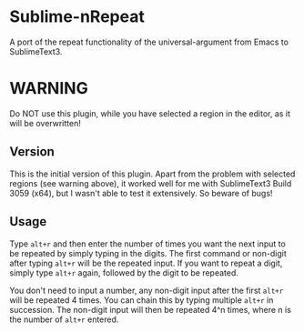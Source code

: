 Sublime-nRepeat
===============

A port of the repeat functionality of the universal-argument from Emacs to SublimeText3.

# WARNING
Do NOT use this plugin, while you have selected a region in the editor, as it will be overwritten!

## Version
This is the initial version of this plugin. Apart from the problem with selected regions (see warning above), it worked well for me with SublimeText3 Build 3059 (x64), but I wasn't able to test it extensively. So beware of bugs!

## Usage
Type `alt+r` and then enter the number of times you want the next input to be repeated by simply typing in the digits. The first command or non-digit after typing `alt+r` will be the repeated input. If you want to repeat a digit, simply type `alt+r` again, followed by the digit to be repeated.

You don't need to input a number, any non-digit input after the first `alt+r` will be repeated 4 times. You can chain this by typing multiple `alt+r` in succession. The non-digit input will then be repeated 4^n times, where n is the number of `alt+r` entered.